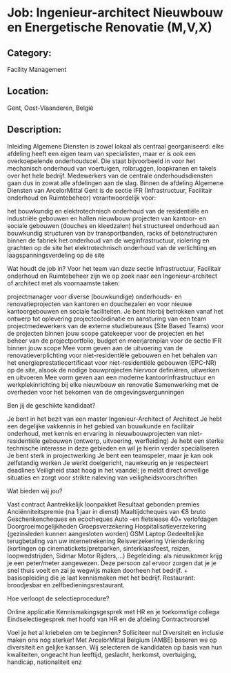 # Job: Ingenieur-architect Nieuwbouw en Energetische Renovatie (M,V,X)
## Category: 
Facility Management
## Location: 
Gent, Oost-Vlaanderen, België
## Description:
Inleiding
Algemene Diensten is zowel lokaal als centraal georganiseerd: elke afdeling heeft een eigen team van specialisten, maar er is ook een overkoepelende onderhoudscel. Die staat bijvoorbeeld in voor het mechanisch onderhoud van voertuigen, rolbruggen, loopkranen en takels over het hele bedrijf. Medewerkers van de centrale onderhoudsdiensten gaan dus in zowat alle afdelingen aan de slag.
Binnen de afdeling Algemene Diensten van ArcelorMittal Gent is de sectie IFR (Infrastructuur, Facilitair onderhoud en Ruimtebeheer) verantwoordelijk voor:

het bouwkundig en elektrotechnisch onderhoud van de residentiële en industriële gebouwen en hallen
nieuwbouw projecten van kantoor- en sociale gebouwen (douches en kleedzalen) 
het structureel onderhoud aan bouwkundig structuren van bv transportbanden, racks of betonstructuren binnen de fabriek
het onderhoud van de weginfrastructuur, riolering en grachten op de site
het elektrotechnisch onderhoud van de verlichting en laagspanningsverdeling op de site

Wat houdt de job in?
Voor het team van deze sectie Infrastructuur, Facilitair onderhoud en Ruimtebeheer zijn we op zoek naar een Ingenieur-architect of architect met als voornaamste taken:

projectmanager voor diverse (bouwkundige) onderhouds- en renovatieprojecten van  kantoren en douchezalen en voor nieuwe kantoorgebouwen en sociale faciliteiten. Je bent hierbij betrokken vanaf het ontwerp tot oplevering
projectcoördinatie en aansturing van een team projectmedewerkers van de  externe studiebureaus (Site Based Teams) voor de projecten binnen jouw scope
gatekeeper voor de projecten en het beheer van de projectportfolio, budget en meerjarenplan voor de sectie IFR binnen jouw scope
Mee vorm geven aan de uitvoering van de renovatieverplichting voor niet-residentiële gebouwen en het behalen van het energieprestatiecertificaat voor niet-residentiële gebouwen (EPC-NR) op de site, alsook de nodige bouwprojecten hiervoor definiëren, uitwerken en uitvoeren
Mee vorm geven aan een moderne kantoorinfrastructuur en werkplekinrichting bij elke nieuwbouw en renovatie
Samenwerking met de overheden voor het bekomen van de omgevingsvergunningen

Ben jij de geschikte kandidaat? 

Je bent in het bezit van een master Ingenieur-Architect of Architect
Je hebt een degelijke vakkennis in het gebied van bouwkunde en facilitair onderhoud, met kennis en ervaring in nieuwbouwprojecten van niet-residentiële gebouwen (ontwerp, uitvoering, werfleiding)
Je hebt een sterke technische interesse in deze gebieden en wil je hierin verder specialiseren
Je bent sterk in projectwerking
Je bent een teamspeler, maar je kan ook zelfstandig werken
Je werkt doelgericht, nauwkeurig en je respecteert deadlines
Veiligheid staat hoog in het vaandel; je meldt direct onveilige situaties en zorgt voor strikte naleving van veiligheidsvoorschriften

Wat bieden wij jou? 

Vast contract 
Aantrekkelijk loonpakket
Resultaat gebonden premies 
Anciënniteitspremie (na 1 jaar in dienst) 
Maaltijdcheques van €8 bruto 
Geschenkencheques en ecocheques 
Auto -en fietslease 
40+ verlofdagen 
Doorgroeimogelijkheden 
Groepsverzekering 
Hospitalisatieverzekering (gezinsleden kunnen aangesloten worden) 
GSM 
Laptop 
Gedeeltelijke terugbetaling van uw internetrekening 
Reisverzekering 
Vriendenkring (kortingen op cinematickets/pretparken, sinterklaasfeest, reizen, loopwedstrijden, Sidmar Motor Rijders,…) 
Begeleiding: als nieuwkomer krijg je een peter/meter aangewezen. Deze persoon zal ervoor zorgen dat je je snel thuis voelt en zal je wegwijs maken doorheen het bedrijf. + basisopleiding die je laat kennismaken met het bedrijf. 
Restaurant: broodjesbar en zelfbedieningsrestaurant. 

Hoe verloopt de selectieprocedure? 

Online applicatie 
Kennismakingsgesprek met HR en je toekomstige collega 
Eindselectiegesprek met hoofd van HR en de afdeling 
Contractvoorstel 

Voel je het al kriebelen om te beginnen? Solliciteer nu! 
Diversiteit en inclusie maken ons nóg sterker! 
Met ArcelorMittal Belgium (AMBE) baseren we op diversiteit en gelijke kansen. Wij selecteren de kandidaten op basis van hun kwaliteiten, ongeacht hun leeftijd, geslacht, herkomst, overtuiging, handicap, nationaliteit enz
